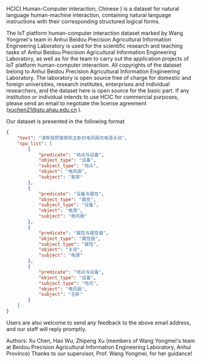 HCIC( Human-Computer interaction, Chinese ) is a dataset for natural language human-machine interaction, containing natural language instructions with their corresponding structured logical forms.

The IoT platform human-computer interaction dataset marked by Wang Yongmei's team in Anhui Beidou Precision Agricultural Information Engineering Laboratory is used for the scientific research and teaching tasks of Anhui Beidou Precision Agricultural Information Engineering Laboratory, as well as for the team to carry out the application projects of IoT platform human-computer interaction. All copyrights of the dataset belong to Anhui Beidou Precision Agricultural Information Engineering Laboratory. The laboratory is open source free of charge for domestic and foreign universities, research institutes, enterprises and individual researchers, and the dataset here is open source for the basic part. If any institution or individual intends to use HCIC for commercial purposes, please send an email to negotiate the license agreement (xuchen21@stu.ahau.edu.cn ).

Our dataset is presented in the following format

```json
{
    "text": "请帮我把客房和主卧的电风扇的电源关闭",
    "spo_list": [
        {
            "predicate": "地点与设备",
            "object_type": "设备",
            "subject_type": "地点",
            "object": "电风扇",
            "subject": "客房"
        },
        {
            "predicate": "设备与属性",
            "object_type": "属性",
            "subject_type": "设备",
            "object": "电源",
            "subject": "电风扇"
        },
        {
            "predicate": "属性与属性值",
            "object_type": "属性值",
            "subject_type": "属性",
            "object": "关闭",
            "subject": "电源"
        },
        {
            "predicate": "地点与设备",
            "object_type": "设备",
            "subject_type": "地点",
            "object": "电风扇",
            "subject": "主卧"
        }
    ]
}
```

Users are also welcome to send any feedback to the above email address, and our staff will reply promptly.

Authors: Xu Chen, Hao Wu, Zhipeng Xu (members of Wang Yongmei's team at Beidou Precision Agricultural Information Engineering Laboratory, Anhui Province) Thanks to our supervisor, Prof. Wang Yongmei, for her guidance!